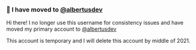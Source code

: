 ### 👋 I have moved to [@albertusdev](https://github.com/albertusdev)
Hi there! I no longer use this username for consistency issues and have moved my primary account to [@albertusdev](https://github.com/albertusdev)
 
This account is temporary and I will delete this account by middle of 2021.

<!--
**adalberht/adalberht** is a ✨ _special_ ✨ repository because its `README.md` (this file) appears on your GitHub profile.

Here are some ideas to get you started:

- 🔭 I’m currently working on ...
- 🌱 I’m currently learning ...
- 👯 I’m looking to collaborate on ...
- 🤔 I’m looking for help with ...
- 💬 Ask me about ...
- 📫 How to reach me: ...
- 😄 Pronouns: ...
- ⚡ Fun fact: ...
-->
